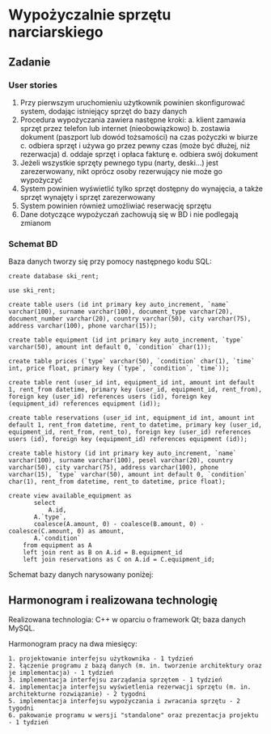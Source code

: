 # Wypożyczalnie sprzętu narciarskiego

## Zadanie

### User stories

1. Przy pierwszym uruchomieniu użytkownik powinien skonfigurować system, dodając istniejący sprzęt do bazy danych
2. Procedura wypożyczania zawiera następne kroki:
    a. klient zamawia sprzęt przez telefon lub internet (nieobowiązkowo)
    b. zostawia dokument (paszport lub dowód tożsamości) na czas pożyczki w biurze
    c. odbiera sprzęt i używa go przez pewny czas (może być dłużej, niż rezerwacja)
    d. oddaje sprzęt i opłaca fakturę
    e. odbiera swój dokument
3. Jeżeli wszystkie sprzęty pewnego typu (narty, deski...) jest zarezerwowany, nikt oprócz osoby rezerwujący  nie może go wypożyczyć
4. System powinien wyświetlić tylko sprzęt dostępny do wynajęcia, a także sprzęt wynajęty i sprzęt zarezerwowany
5. System powinien również umożliwiać reserwację sprzętu
6. Dane dotyczące wypożyczań zachowują się w BD i nie podlegają zmianom

### Schemat BD

Baza danych tworzy się przy pomocy następnego kodu SQL:

    create database ski_rent;

    use ski_rent;

    create table users (id int primary key auto_increment, `name` varchar(100), surname varchar(100), document_type varchar(20), document_number varchar(20), country varchar(50), city varchar(75), address varchar(100), phone varchar(15));

    create table equipment (id int primary key auto_increment, `type` varchar(50), amount int default 0, `condition` char(1));

    create table prices (`type` varchar(50), `condition` char(1), `time` int, price float, primary key (`type`, `condition`, `time`));

    create table rent (user_id int, equipment_id int, amount int default 1, rent_from datetime, primary key (user_id, equipment_id, rent_from), foreign key (user_id) references users (id), foreign key (equipment_id) references equipment (id));

    create table reservations (user_id int, equipment_id int, amount int default 1, rent_from datetime, rent_to datetime, primary key (user_id, equipment_id, rent_from, rent_to), foreign key (user_id) references users (id), foreign key (equipment_id) references equipment (id));

    create table history (id int primary key auto_increment, `name` varchar(100), surname varchar(100), pesel varchar(20), country varchar(50), city varchar(75), address varchar(100), phone varchar(15), `type` varchar(50), amount int default 0, `condition` char(1), rent_from datetime, rent_to datetime, price float);

    create view available_equipment as
    	   select
	           A.id,
		   A.`type`,
		   coalesce(A.amount, 0) - coalesce(B.amount, 0) - coalesce(C.amount, 0) as amount,
		   A.`condition`
	    from equipment as A
	    left join rent as B on A.id = B.equipment_id
	    left join reservations as C on A.id = C.equipment_id;

Schemat bazy danych narysowany poniżej:

[]()

## Harmonogram i realizowana technologię

Realizowana technologia: C++ w oparciu o framework Qt; baza danych MySQL.

Harmonogram pracy na dwa miesięcy:

    1. projektowanie interfejsu użytkownika - 1 tydzień
    2. łączenie programu z bazą danych (m. in. tworzenie architektury oraz je implementacja) - 1 tydzień
    3. implementacja interfejsu zarządania sprzętem - 1 tydzień
    4. implementacja interfejsu wyświetlenia rezerwacji sprzętu (m. in. architekturne rozwiązanie) - 2 tygodni
    5. implementacja interfejsu wypożyczania i zwracania sprzętu - 2 tygodni
    6. pakowanie programu w wersji "standalone" oraz prezentacja projektu - 1 tydzień
